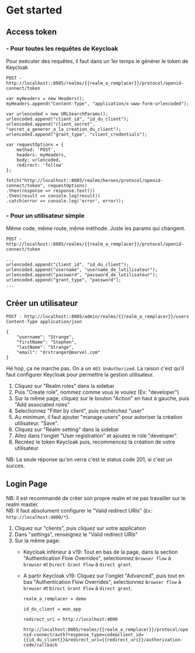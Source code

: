 # Get started

## Access token

### - Pour toutes les requêtes de Keycloak 
Pour exécuter des requêtes, il faut dans un 1er temps le générer le token de Keycloak

    POST - http://localhost::8085/realms/{{realm_a_remplacer}}/protocol/openid-connect/token
    
    var myHeaders = new Headers();
    myHeaders.append("Content-Type", "application/x-www-form-urlencoded");
    
    var urlencoded = new URLSearchParams();
    urlencoded.append("client_id", "id_du_client");
    urlencoded.append("client_secret", "secret_a_generer_a_la_creation_du_client");
    urlencoded.append("grant_type", "client_credentials");
    
    var requestOptions = {
        method: 'POST',
        headers: myHeaders,
        body: urlencoded,
        redirect: 'follow'
    };
    
    fetch("http://localhost::8085/realms/heroes/protocol/openid-connect/token", requestOptions)
    .then(response => response.text())
    .then(result => console.log(result))
    .catch(error => console.log('error', error));

### - Pour un utilisateur simple
Même code, même route, même méthode. Juste les params qui changent.

    POST - http://localhost::8085/realms/{{realm_a_remplacer}}/protocol/openid-connect/token

    ...
    urlencoded.append("client_id", "id_du_client");
    urlencoded.append("username", "username_de_lutilisateur");
    urlencoded.append("password", "password_de_lutilisateur");
    urlencoded.append("grant_type", "password");
    ...

## Créer un utilisateur

    POST - http://localhost::8085/admin/realms/{{realm_a_remplacer}}/users
    Content-Type application/json

    {
        "username": "Strange",
        "firstName": "Stephen",
        "lastName": "Strange",
        "email": "drstranger@marvel.com"
    }

Hé hop, ça ne marche pas. On a un `403 UnAuthorized`. La raison c'est qu'il faut configurer Keycloak pour permettre la gestion utilisateur.

1. Cliquez sur "Realm roles" dans la sidebar
2. Puis "Create role", nommez comme vous le voulez (Ex: "developer")
3. Sur la même page, cliquez sur le bouton "Action" en haut à gauche, puis "Add associated roles"
4. Selectionnez "Filter by client", puis recherchez "user"
5. Au minimum, il faut ajouter "manage-users" pour autoriser la création utilisateur. "Save".
6. Cliquez sur "Realm setting" dans la sidebar
7. Allez dans l'onglet "User registration" et ajoutez le role "developer".
8. Recréez le token Keycloak puis, recommencez la création de votre utilisateur

NB: La seule réponse qu'on verra c'est le status code 201, si c'est un succes.


## Login Page

NB: Il est recommandé de créer son propre realm et ne pas travailler sur le realm master.
<br>NB: Il faut absolument configurer le "Valid redirect URIs" (`Ex: http://localhost:4000/*`).

1. Cliquez sur "clients", puis cliquez sur votre application
2. Dans "settings", renseignez le "Valid redirect URIs"
3. Sur la même page:
   * Keycloak inférieur à v19: Tout en bas de la page, dans la section "Authentication Flow Overrides", selectionnez `Browser flow` à `browser` et `Direct Grant Flow` à `direct grant`.
   * A partir Keycloak v19: Cliquez sur l'onglet "Advanced", puis tout en bas "Authentication Flow Overrides", selectionnez `Browser flow` à `browser` et `Direct Grant Flow` à `direct grant`.


         realm_a_remplacer = demo
         
         id_du_client = mon_app
         
         redirect_uri = http://localhost:4000
         
      `http://localhost:8085/realms/{{realm_a_remplacer}}/protocol/openid-connect/auth?response_type=code&client_id={{id_du_client}}&redirect_uri={{redirect_uri}}/authorization-code/callback`



